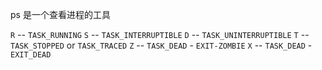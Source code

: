 ps 是一个查看进程的工具

`R` -- `TASK_RUNNING`
`S` -- `TASK_INTERRUPTIBLE`
`D` -- `TASK_UNINTERRUPTIBLE`
`T` -- `TASK_STOPPED` or `TASK_TRACED`
`Z` -- `TASK_DEAD` - `EXIT-ZOMBIE`
`X` -- `TASK_DEAD` - `EXIT_DEAD`
